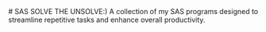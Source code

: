 <html>
# SAS
<p1>SOLVE THE UNSOLVE:)</p1>
<p2>A collection of my SAS programs designed to streamline repetitive tasks and enhance overall productivity.</p2>
</html>
